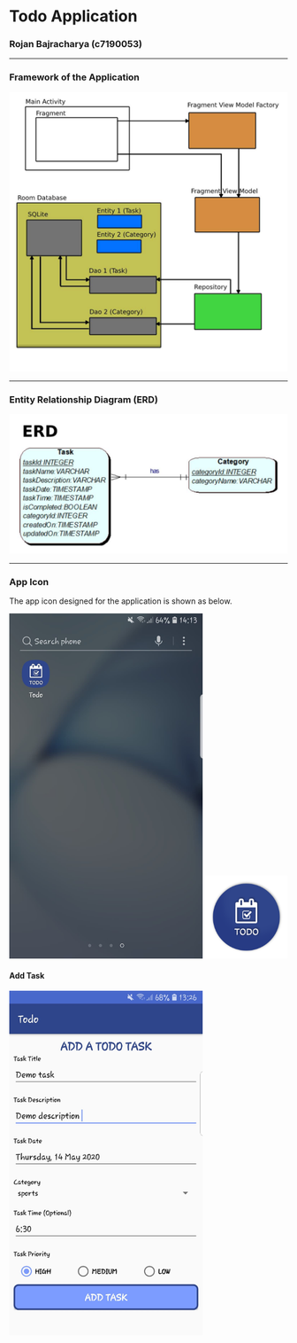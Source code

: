 # Todo Application
### Rojan Bajracharya (c7190053)

---

### Framework of the Application
<img src='images/structure.jpg' width = 700/>

---

### Entity Relationship Diagram (ERD)
<img src='images/erd.jpg' width = 700/>

---

### App Icon
The app icon designed for the application is shown as below.


<img src='images/appIconInMobile.jpg' width = 350/> <img src='images/appIcon.png' width = 150/>



#### Add Task
<img src='images/addTask.jpg' width = 350/>